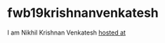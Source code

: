 # fwb19krishnanvenkatesh
I am Nikhil Krishnan Venkatesh
[hosted at](https://floating-retreat-79608.herokuapp.com/)